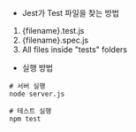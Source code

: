 - Jest가 Test 파일을 찾는 방법
1. {filename}.test.js
2. {filename}.spec.js
3. All files inside "tests" folders

- 실행 방법
```shell
# 서버 실행
node server.js

# 테스트 실행
npm test
```